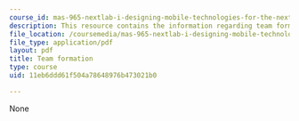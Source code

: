 ```yaml
---
course_id: mas-965-nextlab-i-designing-mobile-technologies-for-the-next-billion-users-fall-2008
description: This resource contains the information regarding team formation.
file_location: /coursemedia/mas-965-nextlab-i-designing-mobile-technologies-for-the-next-billion-users-fall-2008/11eb6ddd61f504a78648976b473021b0_MITMAS_965F08_Lec03_team.pdf
file_type: application/pdf
layout: pdf
title: Team formation
type: course
uid: 11eb6ddd61f504a78648976b473021b0

---
```

None